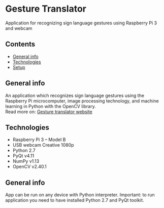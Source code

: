 # Gesture Translator

Application for recognizing sign language gestures using Raspberry Pi 3 and webcam

## Contents
* [General info](#general-info)
* [Technologies](#technologies)
* [Setup](#setup)

## General info

An application which recognizes sign language gestures using the Raspberry Pi microcomputer, image processing technology, and machine learning in Python with the OpenCV library.   
Read more on: [Gesture translator website](https://gesturetr.github.io/Gesture-www/index.html)

## Technologies

* Raspberry Pi 3 – Model B  
* USB webcam Creative 1080p  
* Python 2.7  
* PyQt v4.11 
* NumPy v1.13
* OpenCV v2.40.1 

## General info

App can be run on any device with Python interpreter. 
Important: to run application you need to have installed Python 2.7 and PyQt toolkit.  



